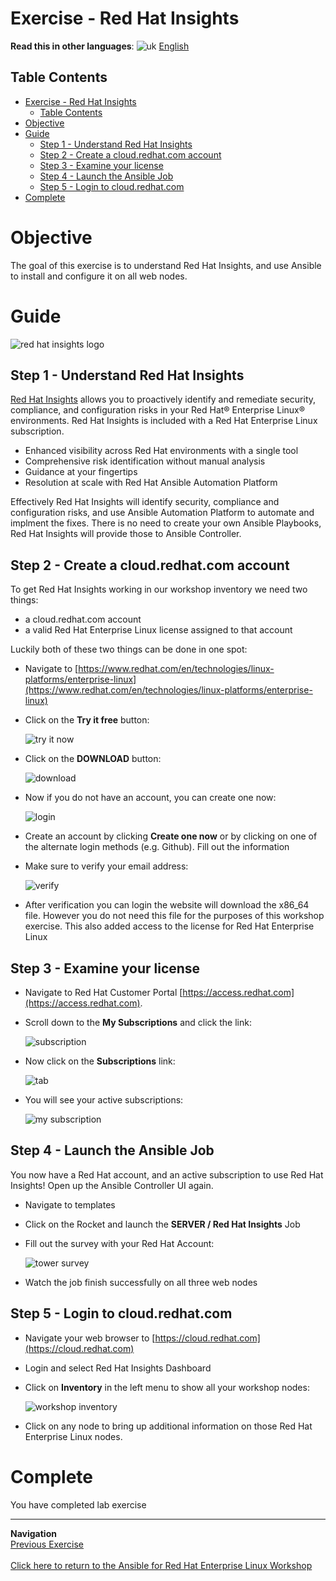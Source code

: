 # Exercise - Red Hat Insights

**Read this in other languages**: ![uk](../../../images/uk.png) [English](README.md)

## Table Contents

* [Exercise - Red Hat Insights](#exercise---red-hat-insights)
   * [Table Contents](#table-contents)
* [Objective](#objective)
* [Guide](#guide)
   * [Step 1 - Understand Red Hat Insights](#step-1---understand-red-hat-insights)
   * [Step 2 - Create a cloud.redhat.com account](#step-2---create-a-cloudredhatcom-account)
   * [Step 3 - Examine your license](#step-3---examine-your-license)
   * [Step 4 - Launch the Ansible Job](#step-4---launch-the-ansible-job)
   * [Step 5 - Login to cloud.redhat.com](#step-5---login-to-cloudredhatcom)
* [Complete](#complete)

# Objective

The goal of this exercise is to understand Red Hat Insights, and use Ansible to install and configure it on all web nodes.

# Guide

![red hat insights logo](images/insights_logo.png)



## Step 1 - Understand Red Hat Insights

[Red Hat Insights](https://www.redhat.com/en/technologies/management/insights) allows you to proactively identify and remediate security, compliance, and configuration risks in your Red Hat® Enterprise Linux® environments. Red Hat Insights is included with a Red Hat Enterprise Linux subscription.

  - Enhanced visibility across Red Hat environments with a single tool
  - Comprehensive risk identification without manual analysis
  - Guidance at your fingertips
  - Resolution at scale with Red Hat Ansible Automation Platform

Effectively Red Hat Insights will identify security, compliance and configuration risks, and use Ansible Automation Platform to automate and implment the fixes.  There is no need to create your own Ansible Playbooks, Red Hat Insights will provide those to Ansible Controller.

## Step 2 - Create a cloud.redhat.com account

To get Red Hat Insights working in our workshop inventory we need two things:
  - a cloud.redhat.com account
  - a valid Red Hat Enterprise Linux license assigned to that account

Luckily both of these two things can be done in one spot:

- Navigate to [https://www.redhat.com/en/technologies/linux-platforms/enterprise-linux](https://www.redhat.com/en/technologies/linux-platforms/enterprise-linux)
- Click on the **Try it free** button:

  ![try it now](images/tryit.png)

- Click on the **DOWNLOAD** button:

  ![download](images/download.png)

- Now if you do not have an account, you can create one now:

  ![login](images/create_account.png)

- Create an account by clicking **Create one now** or by clicking on one of the alternate login methods (e.g. Github).  Fill out the information

- Make sure to verify your email address:

  ![verify](images/verify.png)

- After verification you can login the website will download the x86_64 file.  However you do not need this file for the purposes of this workshop exercise.  This also added access to the license for Red Hat Enterprise Linux

## Step 3 - Examine your license

- Navigate to Red Hat Customer Portal [https://access.redhat.com](https://access.redhat.com).
- Scroll down to the **My Subscriptions** and click the link:

  ![subscription](images/subs.png)

- Now click on the **Subscriptions** link:

  ![tab](images/subs_tab.png)

- You will see your active subscriptions:

  ![my subscription](images/my_sub.png)

## Step 4 - Launch the Ansible Job

You now have a Red Hat account, and an active subscription to use Red Hat Insights!  Open up the Ansible Controller UI again.

- Navigate to templates
- Click on the Rocket and launch the **SERVER / Red Hat Insights** Job
- Fill out the survey with your Red Hat Account:

  ![tower survey](images/tower_survey.png)

- Watch the job finish successfully on all three web nodes

## Step 5 - Login to cloud.redhat.com

- Navigate your web browser to [https://cloud.redhat.com](https://cloud.redhat.com)
- Login and select Red Hat Insights Dashboard
- Click on **Inventory** in the left menu to show all your workshop nodes:

  ![workshop inventory](images/nodes.png)

- Click on any node to bring up additional information on those Red Hat Enterprise Linux nodes.


# Complete

You have completed lab exercise

----
**Navigation**
<br>
[Previous Exercise](../6-system-roles)
<br><br>
[Click here to return to the Ansible for Red Hat Enterprise Linux Workshop](../README.md)
